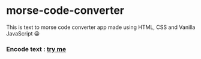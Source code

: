 # morse-code-converter
This is text to morse code converter app made using HTML, CSS and Vanilla JavaScript 😀


### Encode text : [try me](https://morsecodeconverter.netlify.app/)
